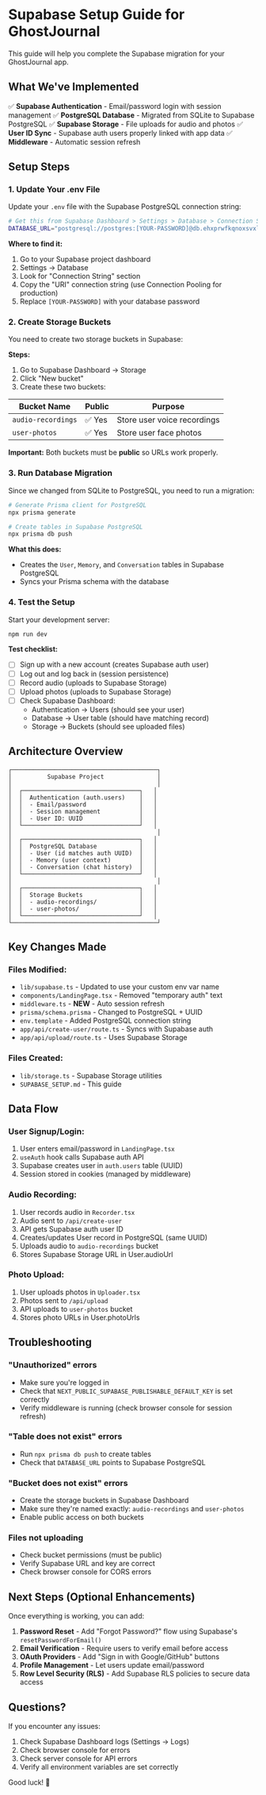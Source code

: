 # Supabase Setup Guide for GhostJournal

This guide will help you complete the Supabase migration for your GhostJournal app.

## What We've Implemented

✅ **Supabase Authentication** - Email/password login with session management
✅ **PostgreSQL Database** - Migrated from SQLite to Supabase PostgreSQL
✅ **Supabase Storage** - File uploads for audio and photos
✅ **User ID Sync** - Supabase auth users properly linked with app data
✅ **Middleware** - Automatic session refresh

## Setup Steps

### 1. Update Your .env File

Update your `.env` file with the Supabase PostgreSQL connection string:

```bash
# Get this from Supabase Dashboard > Settings > Database > Connection String
DATABASE_URL="postgresql://postgres:[YOUR-PASSWORD]@db.ehxprwfkqnoxsvxljksz.supabase.co:5432/postgres"
```

**Where to find it:**
1. Go to your Supabase project dashboard
2. Settings → Database
3. Look for "Connection String" section
4. Copy the "URI" connection string (use Connection Pooling for production)
5. Replace `[YOUR-PASSWORD]` with your database password

### 2. Create Storage Buckets

You need to create two storage buckets in Supabase:

**Steps:**
1. Go to Supabase Dashboard → Storage
2. Click "New bucket"
3. Create these two buckets:

| Bucket Name | Public | Purpose |
|------------|--------|---------|
| `audio-recordings` | ✅ Yes | Store user voice recordings |
| `user-photos` | ✅ Yes | Store user face photos |

**Important:** Both buckets must be **public** so URLs work properly.

### 3. Run Database Migration

Since we changed from SQLite to PostgreSQL, you need to run a migration:

```bash
# Generate Prisma client for PostgreSQL
npx prisma generate

# Create tables in Supabase PostgreSQL
npx prisma db push
```

**What this does:**
- Creates the `User`, `Memory`, and `Conversation` tables in Supabase PostgreSQL
- Syncs your Prisma schema with the database

### 4. Test the Setup

Start your development server:

```bash
npm run dev
```

**Test checklist:**
- [ ] Sign up with a new account (creates Supabase auth user)
- [ ] Log out and log back in (session persistence)
- [ ] Record audio (uploads to Supabase Storage)
- [ ] Upload photos (uploads to Supabase Storage)
- [ ] Check Supabase Dashboard:
  - Authentication → Users (should see your user)
  - Database → User table (should have matching record)
  - Storage → Buckets (should see uploaded files)

## Architecture Overview

```
┌─────────────────────────────────────────┐
│          Supabase Project               │
│                                         │
│  ┌─────────────────────────────────┐   │
│  │  Authentication (auth.users)    │   │
│  │  - Email/password               │   │
│  │  - Session management           │   │
│  │  - User ID: UUID                │   │
│  └─────────────────────────────────┘   │
│                                         │
│  ┌─────────────────────────────────┐   │
│  │  PostgreSQL Database            │   │
│  │  - User (id matches auth UUID)  │   │
│  │  - Memory (user context)        │   │
│  │  - Conversation (chat history)  │   │
│  └─────────────────────────────────┘   │
│                                         │
│  ┌─────────────────────────────────┐   │
│  │  Storage Buckets                │   │
│  │  - audio-recordings/            │   │
│  │  - user-photos/                 │   │
│  └─────────────────────────────────┘   │
└─────────────────────────────────────────┘
```

## Key Changes Made

### Files Modified:
- `lib/supabase.ts` - Updated to use your custom env var name
- `components/LandingPage.tsx` - Removed "temporary auth" text
- `middleware.ts` - **NEW** - Auto session refresh
- `prisma/schema.prisma` - Changed to PostgreSQL + UUID
- `env.template` - Added PostgreSQL connection string
- `app/api/create-user/route.ts` - Syncs with Supabase auth
- `app/api/upload/route.ts` - Uses Supabase Storage

### Files Created:
- `lib/storage.ts` - Supabase Storage utilities
- `SUPABASE_SETUP.md` - This guide

## Data Flow

### User Signup/Login:
1. User enters email/password in `LandingPage.tsx`
2. `useAuth` hook calls Supabase auth API
3. Supabase creates user in `auth.users` table (UUID)
4. Session stored in cookies (managed by middleware)

### Audio Recording:
1. User records audio in `Recorder.tsx`
2. Audio sent to `/api/create-user`
3. API gets Supabase auth user ID
4. Creates/updates User record in PostgreSQL (same UUID)
5. Uploads audio to `audio-recordings` bucket
6. Stores Supabase Storage URL in User.audioUrl

### Photo Upload:
1. User uploads photos in `Uploader.tsx`
2. Photos sent to `/api/upload`
3. API uploads to `user-photos` bucket
4. Stores photo URLs in User.photoUrls

## Troubleshooting

### "Unauthorized" errors
- Make sure you're logged in
- Check that `NEXT_PUBLIC_SUPABASE_PUBLISHABLE_DEFAULT_KEY` is set correctly
- Verify middleware is running (check browser console for session refresh)

### "Table does not exist" errors
- Run `npx prisma db push` to create tables
- Check that `DATABASE_URL` points to Supabase PostgreSQL

### "Bucket does not exist" errors
- Create the storage buckets in Supabase Dashboard
- Make sure they're named exactly: `audio-recordings` and `user-photos`
- Enable public access on both buckets

### Files not uploading
- Check bucket permissions (must be public)
- Verify Supabase URL and key are correct
- Check browser console for CORS errors

## Next Steps (Optional Enhancements)

Once everything is working, you can add:

1. **Password Reset** - Add "Forgot Password?" flow using Supabase's `resetPasswordForEmail()`
2. **Email Verification** - Require users to verify email before access
3. **OAuth Providers** - Add "Sign in with Google/GitHub" buttons
4. **Profile Management** - Let users update email/password
5. **Row Level Security (RLS)** - Add Supabase RLS policies to secure data access

## Questions?

If you encounter any issues:
1. Check Supabase Dashboard logs (Settings → Logs)
2. Check browser console for errors
3. Check server console for API errors
4. Verify all environment variables are set correctly

Good luck! 🚀
